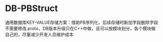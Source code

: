 # DB-PBStruct
通用数据库KEY-VALUE存储方案：借助PB序列化，后续存储时新加字段删除字段不需要修改.proto，DB版本升级只在C++中做，且可以按模块划分，各个模块做自己的，尽量减少开发人员维护成本
